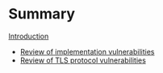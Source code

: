 # Summary

[Introduction](./intro.md)

- [Review of implementation vulnerabilities](./impl-vulns.md)
- [Review of TLS protocol vulnerabilities](./proto-vulns.md)
